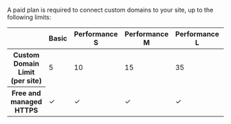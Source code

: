 A paid plan is required to connect custom domains to your site, up to the following limits:


<table class="table table-condensed table-bordered">
  <thead class="thead-inverse">
    <tr>
      <th scope="row" class="thead-inverse"></th>
      <th>Basic</th>
      <th>Performance S</th>
      <th>Performance M</th>
      <th>Performance L</th>
      <th>Performance XL</th>
      <th>Elite</th>
    </tr>
  </thead>
  <tbody>
    <tr>
      <th scope="row" class="thead-inverse">Custom Domain Limit (per site)</th>
      <td>5</td>
      <td>10</td>
      <td>15</td>
      <td>35</td>
      <td>70</td>
      <td>270</td>
    </tr>
    <tr>
      <th scope="row" class="thead-inverse">Free and managed HTTPS</th>
      <td>✓</td>
      <td>✓</td>
      <td>✓</td>
      <td>✓</td>
      <td>✓</td>
      <td>✓</td>
    </tr>
  </tbody>
</table>
